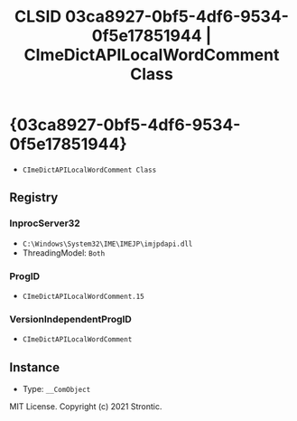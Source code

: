 ﻿---
title: "CLSID 03ca8927-0bf5-4df6-9534-0f5e17851944 | CImeDictAPILocalWordComment Class"
excerpt: What is COM-Object CLSID 03ca8927-0bf5-4df6-9534-0f5e17851944?
---

# {03ca8927-0bf5-4df6-9534-0f5e17851944}

* `CImeDictAPILocalWordComment Class`

## Registry


### InprocServer32

* `C:\Windows\System32\IME\IMEJP\imjpdapi.dll`
* ThreadingModel: `Both`

### ProgID

* `CImeDictAPILocalWordComment.15`

### VersionIndependentProgID

* `CImeDictAPILocalWordComment`

## Instance

* Type: `__ComObject`

MIT License. Copyright (c) 2021 Strontic.


